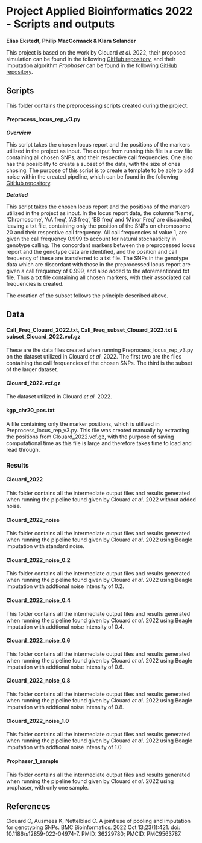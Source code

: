 # Project Applied Bioinformatics 2022 - Scripts and outputs
**Elias Ekstedt, Philip MacCormack & Klara Solander**

This project is based on the work by Clouard *et al.* 2022, their proposed simulation can be found in the following [GitHub repository](https://github.com/camcl/genotypooler), and their imputation algorithm *Prophaser* can be found in the following [GitHub repository](https://github.com/kausmees/prophaser).

## Scripts
This folder contains the preprocessing scripts created during the project. 

#### Preprocess_locus_rep_v3.py
**_Overview_**

This script takes the chosen locus report and the positions of the markers utilized in the project as input. The output from running this file is a csv file containing all chosen SNPs, and their respective call frequencies. One also has the possibility to create a subset of the data, with the size of ones chosing. The purpose of this script is to create a template to be able to add noise within the created pipeline, which can be found in the following [GitHub repository](https://github.com/klso6609/Applied-Bioinformatics).

**_Detailed_**

This script takes the chosen locus report and the positions of the markers utilized in the project as input. In the locus report data, the columns ‘Name’, ‘Chromosome’, ‘AA freq’, ‘AB freq’, ‘BB freq’ and ‘Minor Freq’ are discarded, leaving a txt file, containing only the position of the SNPs on chromosome 20 and their respective call frequency. All call frequencies of value 1, are given the call frequency 0.999 to account for natural stochasticity in genotype calling. The concordant markers between the preprocessed locus report and the genotype data are identified, and the position and call frequency of these are transferred to a txt file. The SNPs in the genotype data which are discordant with those in the preprocessed locus report are given a call frequency of 0.999, and also added to the aforementioned txt file. Thus a txt file containing all chosen markers, with their associated call frequencies is created. 

The creation of the subset follows the principle described above. 

## Data

#### Call_Freq_Clouard_2022.txt, Call_Freq_subset_Clouard_2022.txt & subset_Clouard_2022.vcf.gz
These are the data files created when running Preprocess_locus_rep_v3.py on the dataset utilized in Clouard *et al.* 2022. The first two are the files containing the call frequencies of the chosen SNPs. The third is the subset of the larger dataset. 

#### Clouard_2022.vcf.gz
The dataset utilized in Clouard *et al.* 2022.

#### kgp_chr20_pos.txt
A file containing only the marker positions, which is utilized in Preprocess_locus_rep_v3.py. This file was created manually by extracting the positions from Clouard_2022.vcf.gz, with the purpose of saving computational time as this file is large and therefore takes time to load and read through. 

### Results

#### Clouard_2022
This folder contains all the intermediate output files and results generated when running the pipeline found given by Clouard *et al.* 2022 without added noise. 

#### Clouard_2022_noise
This folder contains all the intermediate output files and results generated when running the pipeline found given by Clouard *et al.* 2022 using Beagle imputation with standard noise. 

#### Clouard_2022_noise_0.2
This folder contains all the intermediate output files and results generated when running the pipeline found given by Clouard *et al.* 2022 using Beagle imputation with addtional noise intensity of 0.2. 

#### Clouard_2022_noise_0.4
This folder contains all the intermediate output files and results generated when running the pipeline found given by Clouard *et al.* 2022 using Beagle imputation with addtional noise intensity of 0.4. 

#### Clouard_2022_noise_0.6
This folder contains all the intermediate output files and results generated when running the pipeline found given by Clouard *et al.* 2022 using Beagle imputation with addtional noise intensity of 0.6. 

#### Clouard_2022_noise_0.8
This folder contains all the intermediate output files and results generated when running the pipeline found given by Clouard *et al.* 2022 using Beagle imputation with addtional noise intensity of 0.8. 

#### Clouard_2022_noise_1.0
This folder contains all the intermediate output files and results generated when running the pipeline found given by Clouard *et al.* 2022 using Beagle imputation with addtional noise intensity of 1.0. 

#### Prophaser_1_sample
This folder contains all the intermediate output files and results generated when running the pipeline found given by Clouard *et al.* 2022 using prophaser, with only one sample. 

## References 
Clouard C, Ausmees K, Nettelblad C. A joint use of pooling and imputation for genotyping SNPs. BMC Bioinformatics. 2022 Oct 13;23(1):421. doi: 10.1186/s12859-022-04974-7. PMID: 36229780; PMCID: PMC9563787.
